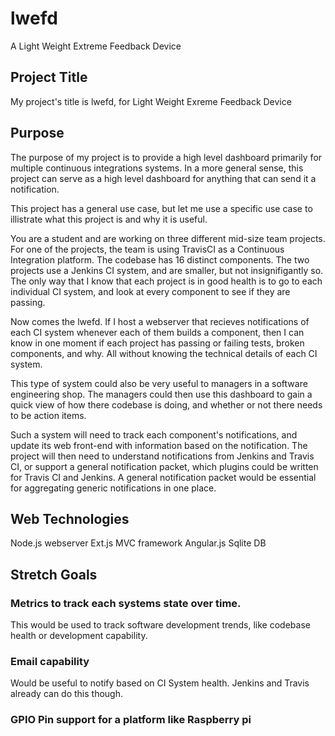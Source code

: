 # lwefd
A Light Weight Extreme Feedback Device

## Project Title
My project's title is lwefd, for Light Weight Exreme Feedback Device


## Purpose
The purpose of my project is to provide a high level dashboard primarily for 
multiple continuous integrations systems. In a more general sense, this project
can serve as a high level dashboard for anything that can send it a notification.

This project has a general use case, but let me use a specific use case to 
illistrate what this project is and why it is useful. 

You are a student and are working on three different mid-size team projects. 
For one of the projects, the team is using TravisCI as a Continuous Integration platform.
The codebase has 16 distinct components.
The two projects use a Jenkins CI system, and are smaller, but not insignifigantly so. 
The only way that I know that each project is in good health is to go to each individual
CI system, and look at every component to see if they are passing. 

Now comes the lwefd. If I host a webserver that recieves notifications of each CI system 
whenever each of them builds a component, then I can know in one moment if each project 
has passing or failing tests, broken components, and why. All without knowing the 
technical details of each CI system. 

This type of system could also be very useful to managers in a software engineering shop.
The managers could then use this dashboard to gain a quick view of how there codebase is 
doing, and whether or not there needs to be action items. 

Such a system will need to track each component's notifications, and update its web
front-end with information based on the notification. The project will then need to 
understand notifications from Jenkins and Travis CI, or support a general notification
packet, which plugins could be written for Travis CI and Jenkins. A general notification
packet would be essential for aggregating generic notifications in one place. 

## Web Technologies
Node.js webserver
Ext.js MVC framework
Angular.js
Sqlite DB


## Stretch Goals

### Metrics to track each systems state over time. 
This would be used to track software development trends, like codebase health
or development capability. 

### Email capability
Would be useful to notify based on CI System health. Jenkins and Travis already can
do this though.

### GPIO Pin support for a platform like Raspberry pi

